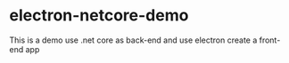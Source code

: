 # electron-netcore-demo
This is a demo use .net core as back-end and use electron create a front-end app
